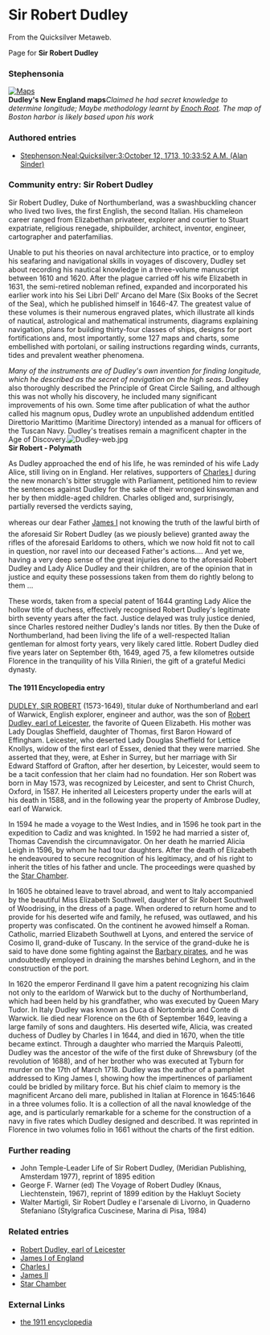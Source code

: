 
# Sir Robert Dudley

From the Quicksilver Metaweb.

Page for **Sir Robert Dudley**
### Stephensonia


[![Maps](/web/20060725222041im_/http://www.metaweb.com/wiki/upload/8/83/Dudley-NE-Coast-detail-web.jpg)](maps)  
**Dudley's New England maps***Claimed he had secret knowledge to determine longitude; Maybe methodology learnt by [Enoch Root](/stephenson-neal-quicksilver-enoch-root). The map of Boston harbor is likely based upon his work*

### Authored entries


* [Stephenson:Neal:Quicksilver:3:October 12, 1713, 10:33:52 A.M. (Alan Sinder)](/stephenson-neal-quicksilver-3-october-12-1713-10-33-52-a-m-alan-sinder)


### Community entry: Sir Robert Dudley


Sir Robert Dudley, Duke of Northumberland, was a swashbuckling chancer who lived two lives, the first English, the second Italian. His chameleon career ranged from Elizabethan privateer, explorer and courtier to Stuart expatriate, religious renegade, shipbuilder, architect, inventor, engineer, cartographer and paterfamilias.

Unable to put his theories on naval architecture into practice, or to employ his seafaring and navigational skills in voyages of discovery, Dudley set about recording his nautical knowledge in a three-volume manuscript between 1610 and 1620. After the plague carried off his wife Elizabeth in 1631, the semi-retired nobleman refined, expanded and incorporated his earlier work into his Sei Libri Dell' Arcano del Mare (Six Books of the Secret of the Sea), which he published himself in 1646-47. The greatest value of these volumes is their numerous engraved plates, which illustrate all kinds of nautical, astrological and mathematical instruments, diagrams explaining navigation, plans for building thirty-four classes of ships, designs for port fortifications and, most importantly, some 127 maps and charts, some embellished with portolani, or sailing instructions regarding winds, currants, tides and prevalent weather phenomena.

*Many of the instruments are of Dudley's own invention for finding longitude, which he described as the secret of navigation on the high seas*. Dudley also thoroughly described the Principle of Great Circle Sailing, and although this was not wholly his discovery, he included many significant improvements of his own. Some time after publication of what the author called his magnum opus, Dudley wrote an unpublished addendum entitled Direttorio Marittimo (Maritime Directory) intended as a manual for officers of the Tuscan Navy. Dudley's treatises remain a magnificent chapter in the Age of Discovery.![Dudley-web.jpg](/images/Dudley-web.jpg)  
**Sir Robert - Polymath**

As Dudley approached the end of his life, he was reminded of his wife Lady Alice, still living on in England. Her relatives, supporters of [Charles I](/charles-i) during the new monarch's bitter struggle with Parliament, petitioned him to review the sentences against Dudley for the sake of their wronged kinswoman and her by then middle-aged children. Charles obliged and, surprisingly, partially reversed the verdicts saying,

 whereas our dear Father [James I](/james-i-of-england) not knowing the truth of the lawful birth of the aforesaid Sir Robert Dudley (as we piously believe) granted away the rifles of the aforesaid Earldoms to others, which we now hold fit not to call in question, nor ravel into our deceased Father's actions.... And yet we, having a very deep sense of the great injuries done to the aforesaid Robert Dudley and Lady Alice Dudley and their children, are of the opinion that in justice and equity these possessions taken from them do rightly belong to them ...

These words, taken from a special patent of 1644 granting Lady Alice the hollow title of duchess, effectively recognised Robert Dudley's legitimate birth seventy years after the fact. Justice delayed was truly justice denied, since Charles restored neither Dudley's lands nor titles. By then the Duke of Northumberland, had been living the life of a well-respected Italian gentleman for almost forty years, very likely cared little. Robert Dudley died five years later on September 6th, 1649, aged 75, a few kilometres outside Florence in the tranquility of his Villa Rinieri, the gift of a grateful Medici dynasty.

#### The 1911 Encyclopedia entry


[DUDLEY, SIR ROBERT](/http-17-1911encyclopedia-org-d-du-dudley-sir-robert-htm) (1573-1649), titular duke of Northumberland and earl of Warwick, English explorer, engineer and author, was the son of [Robert Dudley, earl of Leicester](/robert-dudley-earl-of-leicester), the favorite of Queen Elizabeth. His mother was Lady Douglas Sheffield, daughter of Thomas, first Baron Howard of Effingham. Leicester, who deserted Lady Douglas Sheffield for Lettice Knollys, widow of the first earl of Essex, denied that they were married. She asserted that they, were, at Esher in Surrey, but her marriage with Sir Edward Stafford of Grafton, after her desertion, by Leicester, would seem to be a tacit confession that her claim had no foundation. Her son Robert was born in May 1573, was recognized by Leicester, and sent to Christ Church, Oxford, in 1587. He inherited all Leicesters property under the earls will at his death in 1588, and in the following year the property of Ambrose Dudley, earl of Warwick.

In 1594 he made a voyage to the West Indies, and in 1596 he took part in the expedition to Cadiz and was knighted. In 1592 he had married a sister of, Thomas Cavendish the circumnavigator. On her death he married Alicia Leigh in 1596, by whom he had tour daughters. After the death of Elizabeth he endeavoured to secure recognition of his legitimacy, and of his right to inherit the titles of his father and uncle. The proceedings were quashed by the [Star Chamber](/star-chamber).

In 1605 he obtained leave to travel abroad, and went to Italy accompanied by the beautiful Miss Elizabeth Southwell, daughter of Sir Robert Southwell of Woodrising, in the dress of a page. When ordered to return home and to provide for his deserted wife and family, he refused, was outlawed, and his property was confiscated. On the continent he avowed himself a Roman. Catholic, married Elizabeth Southwell at Lyons, and entered the service of Cosimo II, grand-duke of Tuscany. In the service of the grand-duke he is said to have done some fighting against the [Barbary pirates](/barbary-pirates), and he was undoubtedly employed in draining the marshes behind Leghorn, and in the construction of the port.

In 1620 the emperor Ferdinand II gave him a patent recognizing his claim not only to the earldom of Warwick but to the duchy of Northumberland, which had been held by his grandfather, who was executed by Queen Mary Tudor. In Italy Dudley was known as Duca di Nortombria and Conte di Warwick. lie died near Florence on the 6th of September 1649, leaving a large family of sons and daughters. His deserted wife, Alicia, was created duchess of Dudley by Charles I in 1644, and died in 1670, when the title became extinct. Through a daughter who married the Marquis Paleotti, Dudley was the ancestor of the wife of the first duke of Shrewsbury (of the revolution of 1688), and of her brother who was executed at Tyburn for murder on the 17th of March 1718. Dudley was the author of a pamphlet addressed to King James I, showing how the impertinences of parliament could be bridled by military force. But his chief claim to memory is the magnificent Arcano deli mare, published in Italian at Florence in 1645:1646 in a three volumes folio. It is a collection of all the naval knowledge of the age, and is particularly remarkable for a scheme for the construction of a navy in five rates which Dudley designed and described. It was reprinted in Florence in two volumes folio in 1661 without the charts of the first edition. 

### Further reading


* John Temple-Leader Life of Sir Robert Dudley, (Meridian Publishing, Amsterdam 1977), reprint of 1895 edition
* George F. Warner (ed) The Voyage of Robert Dudley (Knaus, Liechtenstein, 1967), reprint of 1899 edition by the Hakluyt Society
* Walter Martigli, Sir Robert Dudley e l'arsenale di Livorno, in Quaderno Stefaniano (Stylgrafica Cuscinese, Marina di Pisa, 1984)


### Related entries


* [Robert Dudley, earl of Leicester](/robert-dudley-earl-of-leicester)
* [James I of England](/james-i-of-england)
* [Charles I](/charles-i)
* [James II](/james-ii)
* [Star Chamber](/star-chamber)


### External Links


* [the 1911 encyclopedia](/http-17-1911encyclopedia-org-d-du-dudley-sir-robert-htm)
